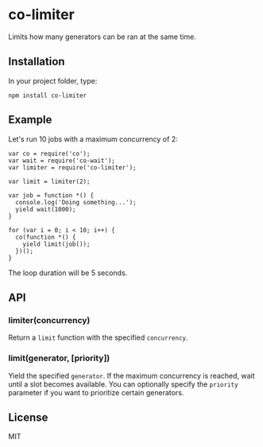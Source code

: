 # co-limiter

Limits how many generators can be ran at the same time.

## Installation

In your project folder, type:

    npm install co-limiter

## Example

Let's run 10 jobs with a maximum concurrency of 2:

    var co = require('co');
    var wait = require('co-wait');
    var limiter = require('co-limiter');

    var limit = limiter(2);

    var job = function *() {
      console.log('Doing something...');
      yield wait(1000);
    }

    for (var i = 0; i < 10; i++) {
      co(function *() {
        yield limit(job());
      })();
    }

The loop duration will be 5 seconds.

## API

### limiter(concurrency)

Return a `limit` function with the specified `concurrency`.

### limit(generator, [priority])

Yield the specified `generator`. If the maximum concurrency is reached, wait until a slot becomes available. You can optionally specify the `priority` parameter if you want to prioritize certain generators.

## License

MIT
